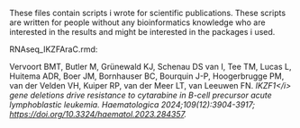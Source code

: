 These files contain scripts i wrote for scientific publications. These scripts are written for people without any bioinformatics knowledge who are interested in the results and might be interested in the packages i used. 


RNAseq_IKZFAraC.rmd: 

Vervoort BMT, Butler M, Grünewald KJ, Schenau DS van I, Tee TM, Lucas L, Huitema ADR, Boer JM, Bornhauser BC, Bourquin J-P, Hoogerbrugge PM, van der Velden VH, Kuiper RP, van der Meer LT, van Leeuwen FN. <i>IKZF1</i&gt; gene deletions drive resistance to cytarabine in B-cell precursor acute lymphoblastic leukemia. Haematologica 2024;109(12):3904-3917; https://doi.org/10.3324/haematol.2023.284357.
